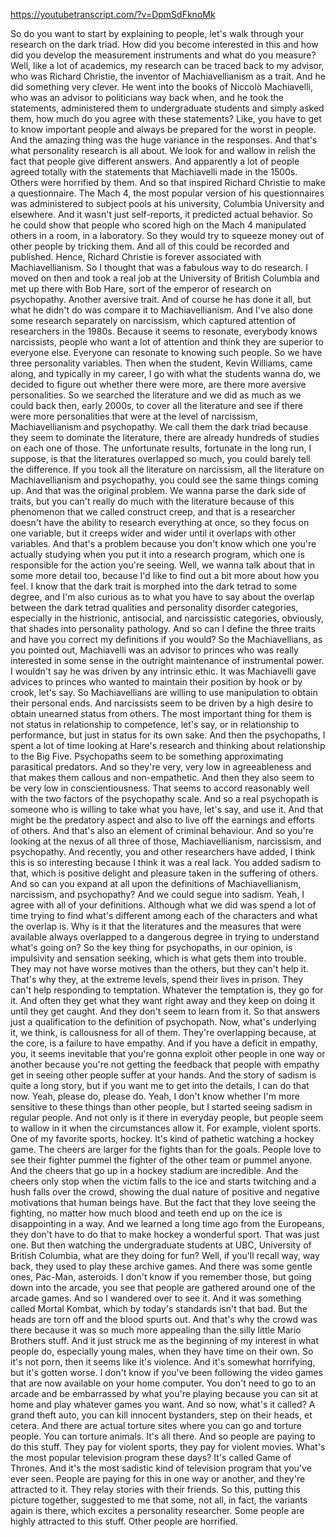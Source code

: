 https://youtubetranscript.com/?v=DpmSdFknoMk

 So do you want to start by explaining to people, let's walk through your research on the dark triad. How did you become interested in this and how did you develop the measurement instruments and what do you measure? Well, like a lot of academics, my research can be traced back to my advisor, who was Richard Christie, the inventor of Machiavellianism as a trait. And he did something very clever. He went into the books of Niccolò Machiavelli, who was an advisor to politicians way back when, and he took the statements, administered them to undergraduate students and simply asked them, how much do you agree with these statements? Like, you have to get to know important people and always be prepared for the worst in people. And the amazing thing was the huge variance in the responses. And that's what personality research is all about. We look for and wallow in relish the fact that people give different answers. And apparently a lot of people agreed totally with the statements that Machiavelli made in the 1500s. Others were horrified by them. And so that inspired Richard Christie to make a questionnaire. The Mach 4, the most popular version of his questionnaires was administered to subject pools at his university, Columbia University and elsewhere. And it wasn't just self-reports, it predicted actual behavior. So he could show that people who scored high on the Mach 4 manipulated others in a room, in a laboratory. So they would try to squeeze money out of other people by tricking them. And all of this could be recorded and published. Hence, Richard Christie is forever associated with Machiavellianism. So I thought that was a fabulous way to do research. I moved on then and took a real job at the University of British Columbia and met up there with Bob Hare, sort of the emperor of research on psychopathy. Another aversive trait. And of course he has done it all, but what he didn't do was compare it to Machiavellianism. And I've also done some research separately on narcissism, which captured attention of researchers in the 1980s. Because it seems to resonate, everybody knows narcissists, people who want a lot of attention and think they are superior to everyone else. Everyone can resonate to knowing such people. So we have three personality variables. Then when the student, Kevin Williams, came along, and typically in my career, I go with what the students wanna do, we decided to figure out whether there were more, are there more aversive personalities. So we searched the literature and we did as much as we could back then, early 2000s, to cover all the literature and see if there were more personalities that were at the level of narcissism, Machiavellianism and psychopathy. We call them the dark triad because they seem to dominate the literature, there are already hundreds of studies on each one of those. The unfortunate results, fortunate in the long run, I suppose, is that the literatures overlapped so much, you could barely tell the difference. If you took all the literature on narcissism, all the literature on Machiavellianism and psychopathy, you could see the same things coming up. And that was the original problem. We wanna parse the dark side of traits, but you can't really do much with the literature because of this phenomenon that we called construct creep, and that is a researcher doesn't have the ability to research everything at once, so they focus on one variable, but it creeps wider and wider until it overlaps with other variables. And that's a problem because you don't know which one you're actually studying when you put it into a research program, which one is responsible for the action you're seeing. Well, we wanna talk about that in some more detail too, because I'd like to find out a bit more about how you feel. I know that the dark trait is morphed into the dark tetrad to some degree, and I'm also curious as to what you have to say about the overlap between the dark tetrad qualities and personality disorder categories, especially in the histrionic, antisocial, and narcissistic categories, obviously, that shades into personality pathology. And so can I define the three traits and have you correct my definitions if you would? So the Machiavellians, as you pointed out, Machiavelli was an advisor to princes who was really interested in some sense in the outright maintenance of instrumental power. I wouldn't say he was driven by any intrinsic ethic. It was Machiavelli gave advices to princes who wanted to maintain their position by hook or by crook, let's say. So Machiavellians are willing to use manipulation to obtain their personal ends. And narcissists seem to be driven by a high desire to obtain unearned status from others. The most important thing for them is not status in relationship to competence, let's say, or in relationship to performance, but just in status for its own sake. And then the psychopaths, I spent a lot of time looking at Hare's research and thinking about relationship to the Big Five. Psychopaths seem to be something approximating parasitical predators. And so they're very, very low in agreeableness and that makes them callous and non-empathetic. And then they also seem to be very low in conscientiousness. That seems to accord reasonably well with the two factors of the psychopathy scale. And so a real psychopath is someone who is willing to take what you have, let's say, and use it. And that might be the predatory aspect and also to live off the earnings and efforts of others. And that's also an element of criminal behaviour. And so you're looking at the nexus of all three of those, Machiavellianism, narcissism, and psychopathy. And recently, you and other researchers have added, I think this is so interesting because I think it was a real lack. You added sadism to that, which is positive delight and pleasure taken in the suffering of others. And so can you expand at all upon the definitions of Machiavellianism, narcissism, and psychopathy? And we could segue into sadism. Yeah, I agree with all of your definitions. Although what we did was spend a lot of time trying to find what's different among each of the characters and what the overlap is. Why is it that the literatures and the measures that were available always overlapped to a dangerous degree in trying to understand what's going on? So the key thing for psychopaths, in our opinion, is impulsivity and sensation seeking, which is what gets them into trouble. They may not have worse motives than the others, but they can't help it. That's why they, at the extreme levels, spend their lives in prison. They can't help responding to temptation. Whatever the temptation is, they go for it. And often they get what they want right away and they keep on doing it until they get caught. And they don't seem to learn from it. So that answers just a qualification to the definition of psychopath. Now, what's underlying it, we think, is callousness for all of them. They're overlapping because, at the core, is a failure to have empathy. And if you have a deficit in empathy, you, it seems inevitable that you're gonna exploit other people in one way or another because you're not getting the feedback that people with empathy get in seeing other people suffer at your hands. And the story of sadism is quite a long story, but if you want me to get into the details, I can do that now. Yeah, please do, please do. Yeah, I don't know whether I'm more sensitive to these things than other people, but I started seeing sadism in regular people. And not only is it there in everyday people, but people seem to wallow in it when the circumstances allow it. For example, violent sports. One of my favorite sports, hockey. It's kind of pathetic watching a hockey game. The cheers are larger for the fights than for the goals. People love to see their fighter pummel the fighter of the other team or pummel anyone. And the cheers that go up in a hockey stadium are incredible. And the cheers only stop when the victim falls to the ice and starts twitching and a hush falls over the crowd, showing the dual nature of positive and negative motivations that human beings have. But the fact that they love seeing the fighting, no matter how much blood and teeth end up on the ice is disappointing in a way. And we learned a long time ago from the Europeans, they don't have to do that to make hockey a wonderful sport. That was just one. But then watching the undergraduate students at UBC, University of British Columbia, what are they doing for fun? Well, if you'll recall way, way back, they used to play these archive games. And there was some gentle ones, Pac-Man, asteroids. I don't know if you remember those, but going down into the arcade, you see that people are gathered around one of the arcade games. And so I wandered over to see it. And it was something called Mortal Kombat, which by today's standards isn't that bad. But the heads are torn off and the blood spurts out. And that's why the crowd was there because it was so much more appealing than the silly little Mario Brothers stuff. And it just struck me as the beginning of my interest in what people do, especially young males, when they have time on their own. So it's not porn, then it seems like it's violence. And it's somewhat horrifying, but it's gotten worse. I don't know if you've been following the video games that are now available on your home computer. You don't need to go to an arcade and be embarrassed by what you're playing because you can sit at home and play whatever games you want. And so now, what's it called? A grand theft auto, you can kill innocent bystanders, step on their heads, et cetera. And there are actual torture sites where you can go and torture people. You can torture animals. It's all there. And so people are paying to do this stuff. They pay for violent sports, they pay for violent movies. What's the most popular television program these days? It's called Game of Thrones. And it's the most sadistic kind of television program that you've ever seen. People are paying for this in one way or another, and they're attracted to it. They relay stories with their friends. So this, putting this picture together, suggested to me that some, not all, in fact, the variants again is there, which excites a personality researcher. Some people are highly attracted to this stuff. Other people are horrified.